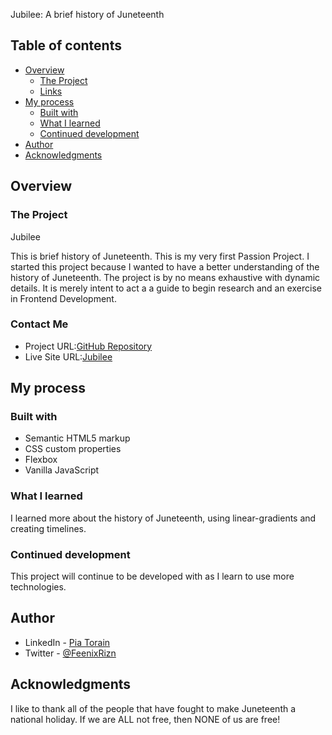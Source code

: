 Jubilee: A brief history of Juneteenth

## Table of contents

- [Overview](#overview)
  - [The Project](#the-challenge)
  - [Links](#links)
- [My process](#my-process)
  - [Built with](#built-with)
  - [What I learned](#what-i-learned)
  - [Continued development](#continued-development)
- [Author](#author)
- [Acknowledgments](#acknowledgments)

## Overview

### The Project

Jubilee

This is brief history of Juneteenth.  This is my very first Passion Project.  I started this project because I wanted to have a better understanding of the history of Juneteenth.  The project is by no means exhaustive with dynamic details.  It is merely intent to act a a guide to begin research and an exercise in Frontend Development.  



### Contact Me

- Project URL:[GitHub Repository](https://github.com/Pia007/Jubilee)
- Live Site URL:[Jubilee](https:////pia007.github.io/Jubilee/)

## My process

### Built with

- Semantic HTML5 markup
- CSS custom properties
- Flexbox
- Vanilla JavaScript


### What I learned

I learned more about the history of Juneteenth, using linear-gradients and creating timelines.


### Continued development

This project will continue to be developed with as I learn to use more technologies.


## Author

- LinkedIn - [Pia Torain](https://www.linkedin.com/in/pia-torain-dev)
- Twitter - [@FeenixRizn](https://www.twitter.com/)

## Acknowledgments

I like to thank all of the people that have fought to make Juneteenth a national holiday. If we are ALL not free, then NONE of us are free!


